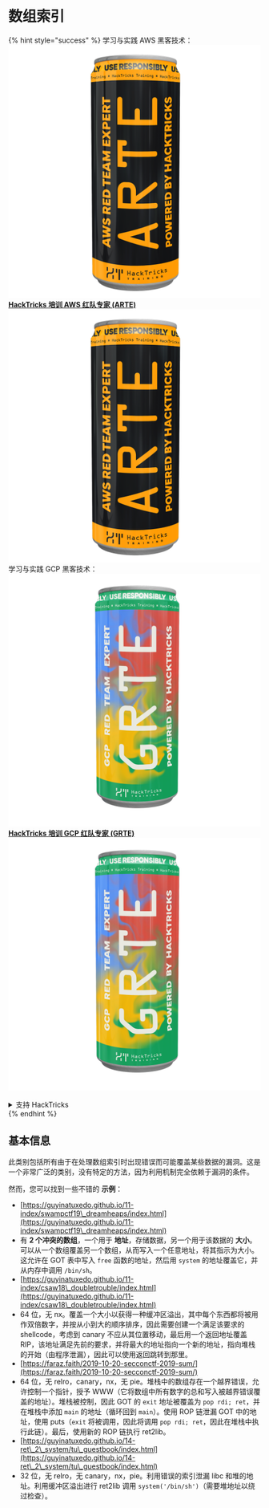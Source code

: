 # 数组索引

{% hint style="success" %}
学习与实践 AWS 黑客技术：<img src="/.gitbook/assets/arte.png" alt="" data-size="line">[**HackTricks 培训 AWS 红队专家 (ARTE)**](https://training.hacktricks.xyz/courses/arte)<img src="/.gitbook/assets/arte.png" alt="" data-size="line">\
学习与实践 GCP 黑客技术：<img src="/.gitbook/assets/grte.png" alt="" data-size="line">[**HackTricks 培训 GCP 红队专家 (GRTE)**<img src="/.gitbook/assets/grte.png" alt="" data-size="line">](https://training.hacktricks.xyz/courses/grte)

<details>

<summary>支持 HackTricks</summary>

* 查看 [**订阅计划**](https://github.com/sponsors/carlospolop)!
* **加入** 💬 [**Discord 群组**](https://discord.gg/hRep4RUj7f) 或 [**Telegram 群组**](https://t.me/peass) 或 **关注** 我们的 **Twitter** 🐦 [**@hacktricks\_live**](https://twitter.com/hacktricks\_live)**.**
* **通过向** [**HackTricks**](https://github.com/carlospolop/hacktricks) 和 [**HackTricks Cloud**](https://github.com/carlospolop/hacktricks-cloud) GitHub 仓库提交 PR 来分享黑客技巧。

</details>
{% endhint %}

## 基本信息

此类别包括所有由于在处理数组索引时出现错误而可能覆盖某些数据的漏洞。这是一个非常广泛的类别，没有特定的方法，因为利用机制完全依赖于漏洞的条件。

然而，您可以找到一些不错的 **示例**：

* [https://guyinatuxedo.github.io/11-index/swampctf19\_dreamheaps/index.html](https://guyinatuxedo.github.io/11-index/swampctf19\_dreamheaps/index.html)
* 有 **2 个冲突的数组**，一个用于 **地址**，存储数据，另一个用于该数据的 **大小**。可以从一个数组覆盖另一个数组，从而写入一个任意地址，将其指示为大小。这允许在 GOT 表中写入 `free` 函数的地址，然后用 `system` 的地址覆盖它，并从内存中调用 `/bin/sh`。
* [https://guyinatuxedo.github.io/11-index/csaw18\_doubletrouble/index.html](https://guyinatuxedo.github.io/11-index/csaw18\_doubletrouble/index.html)
* 64 位，无 nx。覆盖一个大小以获得一种缓冲区溢出，其中每个东西都将被用作双倍数字，并按从小到大的顺序排序，因此需要创建一个满足该要求的 shellcode，考虑到 canary 不应从其位置移动，最后用一个返回地址覆盖 RIP，该地址满足先前的要求，并将最大的地址指向一个新的地址，指向堆栈的开始（由程序泄漏），因此可以使用返回跳转到那里。
* [https://faraz.faith/2019-10-20-secconctf-2019-sum/](https://faraz.faith/2019-10-20-secconctf-2019-sum/)
* 64 位，无 relro，canary，nx，无 pie。堆栈中的数组存在一个越界错误，允许控制一个指针，授予 WWW（它将数组中所有数字的总和写入被越界错误覆盖的地址）。堆栈被控制，因此 GOT 的 `exit` 地址被覆盖为 `pop rdi; ret`，并在堆栈中添加 `main` 的地址（循环回到 `main`）。使用 ROP 链泄漏 GOT 中的地址，使用 puts（`exit` 将被调用，因此将调用 `pop rdi; ret`，因此在堆栈中执行此链）。最后，使用新的 ROP 链执行 ret2lib。
* [https://guyinatuxedo.github.io/14-ret\_2\_system/tu\_guestbook/index.html](https://guyinatuxedo.github.io/14-ret\_2\_system/tu\_guestbook/index.html)
* 32 位，无 relro，无 canary，nx，pie。利用错误的索引泄漏 libc 和堆的地址。利用缓冲区溢出进行 ret2lib 调用 `system('/bin/sh')`（需要堆地址以绕过检查）。
